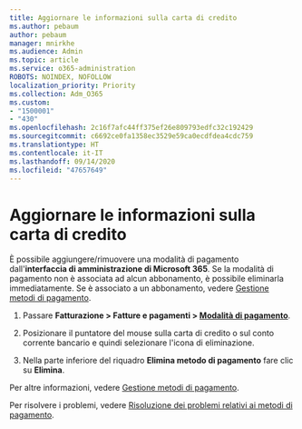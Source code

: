 ```yaml
---
title: Aggiornare le informazioni sulla carta di credito
ms.author: pebaum
author: pebaum
manager: mnirkhe
ms.audience: Admin
ms.topic: article
ms.service: o365-administration
ROBOTS: NOINDEX, NOFOLLOW
localization_priority: Priority
ms.collection: Adm_O365
ms.custom:
- "1500001"
- "430"
ms.openlocfilehash: 2c16f7afc44ff375ef26e809793edfc32c192429
ms.sourcegitcommit: c6692ce0fa1358ec3529e59ca0ecdfdea4cdc759
ms.translationtype: HT
ms.contentlocale: it-IT
ms.lasthandoff: 09/14/2020
ms.locfileid: "47657649"
---
```

# <a name="update-my-credit-card-information"></a>Aggiornare le informazioni sulla carta di credito

È possibile aggiungere/rimuovere una modalità di pagamento dall'**interfaccia di amministrazione di Microsoft 365**. Se la modalità di pagamento non è associata ad alcun abbonamento, è possibile eliminarla immediatamente. Se è associato a un abbonamento, vedere [Gestione metodi di pagamento](https://docs.microsoft.com/microsoft-365/commerce/billing-and-payments/manage-payment-methods).

1. Passare **Fatturazione > Fatture e pagamenti > [Modalità di pagamento](https://go.microsoft.com/fwlink/p/?linkid=2018806)**.

2. Posizionare il puntatore del mouse sulla carta di credito o sul conto corrente bancario e quindi selezionare l'icona di eliminazione.

3. Nella parte inferiore del riquadro **Elimina metodo di pagamento** fare clic su **Elimina**.

Per altre informazioni, vedere [Gestione metodi di pagamento](https://docs.microsoft.com/microsoft-365/commerce/billing-and-payments/manage-payment-methods).

Per risolvere i problemi, vedere [Risoluzione dei problemi relativi ai metodi di pagamento](https://docs.microsoft.com/microsoft-365/commerce/billing-and-payments/manage-payment-methods#troubleshoot-payment-methods).

